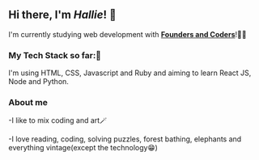 ## Hi there, I'm *Hallie*! 👋

I'm currently studying web development with [__Founders and Coders__](https://github.com/foundersandcoders)!:student:

### My Tech Stack so far::space_invader:

 I'm using HTML, CSS, Javascript and Ruby and aiming to learn React JS, Node and Python.
 
 ### About me 
 
 -I like to mix coding and art:magic_wand:
 
 -I love reading, coding, solving puzzles, forest bathing, elephants and everything vintage(except the technology:grin:)
 

 
  
 
 

<!--
**Vasystus/Vasystus** is a ✨ _special_ ✨ repository because its `README.md` (this file) appears on your GitHub profile.

Here are some ideas to get you started:

- 🔭 I’m currently working on ...
- 🌱 I’m currently learning ...
- 👯 I’m looking to collaborate on ...
- 🤔 I’m looking for help with ...
- 💬 Ask me about ...
- 📫 How to reach me: ...
- 😄 Pronouns: ...
- ⚡ Fun fact: ...
-->
